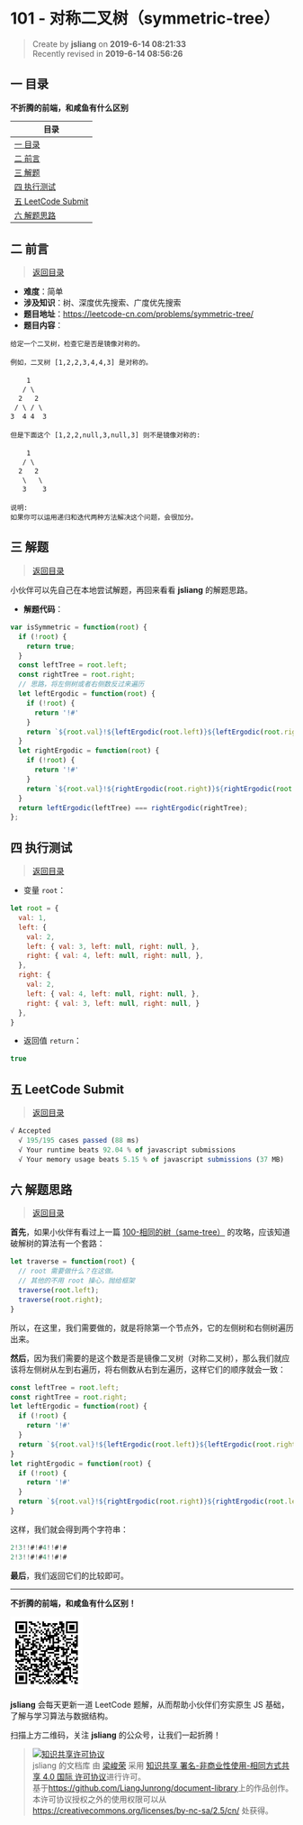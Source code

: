 101 - 对称二叉树（symmetric-tree）
===

> Create by **jsliang** on **2019-6-14 08:21:33**  
> Recently revised in **2019-6-14 08:56:26**

## <a name="chapter-one" id="chapter-one">一 目录</a>

**不折腾的前端，和咸鱼有什么区别**

| 目录 |
| --- | 
| [一 目录](#chapter-one) | 
| <a name="catalog-chapter-two" id="catalog-chapter-two"></a>[二 前言](#chapter-two) |
| <a name="catalog-chapter-three" id="catalog-chapter-three"></a>[三 解题](#chapter-three) |
| <a name="catalog-chapter-four" id="catalog-chapter-four"></a>[四 执行测试](#chapter-four) |
| <a name="catalog-chapter-five" id="catalog-chapter-five"></a>[五 LeetCode Submit](#chapter-five) |
| <a name="catalog-chapter-six" id="catalog-chapter-six"></a>[六 解题思路](#chapter-six) |

## <a name="chapter-two" id="chapter-two">二 前言</a>

> [返回目录](#chapter-one)

* **难度**：简单
* **涉及知识**：树、深度优先搜索、广度优先搜索
* **题目地址**：https://leetcode-cn.com/problems/symmetric-tree/
* **题目内容**：

```
给定一个二叉树，检查它是否是镜像对称的。

例如，二叉树 [1,2,2,3,4,4,3] 是对称的。

    1
   / \
  2   2
 / \ / \
3  4 4  3

但是下面这个 [1,2,2,null,3,null,3] 则不是镜像对称的:

    1
   / \
  2   2
   \   \
   3    3

说明:
如果你可以运用递归和迭代两种方法解决这个问题，会很加分。
```

## <a name="chapter-three" id="chapter-three">三 解题</a>

> [返回目录](#chapter-one)

小伙伴可以先自己在本地尝试解题，再回来看看 **jsliang** 的解题思路。

* **解题代码**：

```js
var isSymmetric = function(root) {
  if (!root) {
    return true;
  }
  const leftTree = root.left;
  const rightTree = root.right;
  // 思路，将左侧树或者右侧数反过来遍历
  let leftErgodic = function(root) {
    if (!root) {
      return '!#'
    }
    return `${root.val}!${leftErgodic(root.left)}${leftErgodic(root.right)}`;
  }
  let rightErgodic = function(root) {
    if (!root) {
      return '!#'
    }
    return `${root.val}!${rightErgodic(root.right)}${rightErgodic(root.left)}`;
  }
  return leftErgodic(leftTree) === rightErgodic(rightTree);
};
```

## <a name="chapter-four" id="chapter-four">四 执行测试</a>

> [返回目录](#chapter-one)

* 变量 `root`：

```js
let root = {
  val: 1,
  left: {
    val: 2,
    left: { val: 3, left: null, right: null, },
    right: { val: 4, left: null, right: null, },
  },
  right: {
    val: 2,
    left: { val: 4, left: null, right: null, },
    right: { val: 3, left: null, right: null, }
  },
}
```

* 返回值 `return`：

```js
true
```

## <a name="chapter-five" id="chapter-five">五 LeetCode Submit</a>

> [返回目录](#chapter-one)

```js
√ Accepted
  √ 195/195 cases passed (88 ms)
  √ Your runtime beats 92.04 % of javascript submissions
  √ Your memory usage beats 5.15 % of javascript submissions (37 MB)
```

## <a name="chapter-six" id="chapter-six">六 解题思路</a>

> [返回目录](#chapter-one)

**首先**，如果小伙伴有看过上一篇 [100-相同的树（same-tree）](https://github.com/LiangJunrong/document-library/blob/master/other-library/LeetCode/easy/100-%E7%9B%B8%E5%90%8C%E7%9A%84%E6%A0%91%EF%BC%88same-tree%EF%BC%89.md) 的攻略，应该知道破解树的算法有一个套路：

```js
let traverse = function(root) {
  // root 需要做什么？在这做。
  // 其他的不用 root 操心，抛给框架
  traverse(root.left);
  traverse(root.right);
}
```

所以，在这里，我们需要做的，就是将除第一个节点外，它的左侧树和右侧树遍历出来。

**然后**，因为我们需要的是这个数是否是镜像二叉树（对称二叉树），那么我们就应该将左侧树从左到右遍历，将右侧数从右到左遍历，这样它们的顺序就会一致：

```js
const leftTree = root.left;
const rightTree = root.right;
let leftErgodic = function(root) {
  if (!root) {
    return '!#'
  }
  return `${root.val}!${leftErgodic(root.left)}${leftErgodic(root.right)}`;
}
let rightErgodic = function(root) {
  if (!root) {
    return '!#'
  }
  return `${root.val}!${rightErgodic(root.right)}${rightErgodic(root.left)}`;
}
```

这样，我们就会得到两个字符串：

```js
2!3!!#!#4!!#!#
2!3!!#!#4!!#!#
```

**最后**，我们返回它们的比较即可。

---

**不折腾的前端，和咸鱼有什么区别！**

![图](../../../public-repertory/img/z-small-wechat-public-address.jpg)

**jsliang** 会每天更新一道 LeetCode 题解，从而帮助小伙伴们夯实原生 JS 基础，了解与学习算法与数据结构。

扫描上方二维码，关注 **jsliang** 的公众号，让我们一起折腾！

> <a rel="license" href="http://creativecommons.org/licenses/by-nc-sa/4.0/"><img alt="知识共享许可协议" style="border-width:0" src="https://i.creativecommons.org/l/by-nc-sa/4.0/88x31.png" /></a><br /><span xmlns:dct="http://purl.org/dc/terms/" property="dct:title">jsliang 的文档库</span> 由 <a xmlns:cc="http://creativecommons.org/ns#" href="https://github.com/LiangJunrong/document-library" property="cc:attributionName" rel="cc:attributionURL">梁峻荣</a> 采用 <a rel="license" href="http://creativecommons.org/licenses/by-nc-sa/4.0/">知识共享 署名-非商业性使用-相同方式共享 4.0 国际 许可协议</a>进行许可。<br />基于<a xmlns:dct="http://purl.org/dc/terms/" href="https://github.com/LiangJunrong/document-library" rel="dct:source">https://github.com/LiangJunrong/document-library</a>上的作品创作。<br />本许可协议授权之外的使用权限可以从 <a xmlns:cc="http://creativecommons.org/ns#" href="https://creativecommons.org/licenses/by-nc-sa/2.5/cn/" rel="cc:morePermissions">https://creativecommons.org/licenses/by-nc-sa/2.5/cn/</a> 处获得。